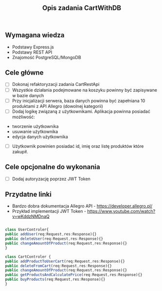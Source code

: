 <h2 align="center">Opis zadania CartWithDB </h2>

<br>

## Wymagana wiedza

- Podstawy Express.js
- Podstawy REST API
- Znajomość PostgreSQL/MongoDB

## Cele główne

- [ ] Dokonaj refaktoryzacji zadania CartRestApi
- [ ] Wszystkie działania podejmowane na koszyku powinny być zapisywane w bazie danych
- [ ] Przy inicjalizacji serwera, baza danych powinna być zapełniana 10 produktami z API Allegro (dowolnej kategorii)
- [ ] Dodaj logikę związaną z użytkownikami. Aplikacja powinna posiadać możliwość:
- tworzenie użytkownika
- usuwanie użytkownika
- edycja danych użytkownika
- [ ] Użytkownik powinien posiadać id, imię oraz listę produktów które zakupił.

## Cele opcjonalne do wykonania
- [ ] Dodaj autoryzację poprzez JWT Token

## Przydatne linki

-  Bardzo dobra dokumentacja Allegro API - https://developer.allegro.pl/
-  Przykład implementacji JWT Token - https://www.youtube.com/watch?v=wKddzNMDnaQ


```typescript

class UserControler{
public addUser(req:Request,res:Response){}
public deleteUser(req:Request,res:Response){}
public changeAmountOfProduct(req:Request,res:Response){}
}

class CartControler {
public addProductToUserCart(req:Request,res:Response){}
public deleteFromCart(req:Request,res:Response){}
public changeAmountOfProduct(req:Request,res:Response){}
public getProductsAndCalculatePrice(req:Request,res:Response){}
public buyProducts(req:Request,res:Response){}
}
```
